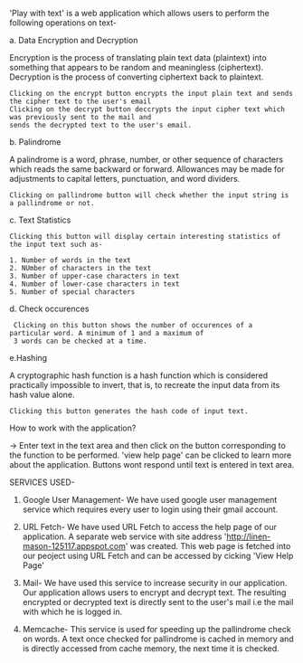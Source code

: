 'Play with text' is a web application which allows users to perform the following operations on text-

a. Data Encryption and Decryption

Encryption is the process of translating plain text data (plaintext) into something that appears to be random and meaningless (ciphertext). Decryption is the process of converting ciphertext back to plaintext. 

    Clicking on the encrypt button encrypts the input plain text and sends the cipher text to the user's email
    Clicking on the decrypt button deccrypts the input cipher text which was previously sent to the mail and 
    sends the decrypted text to the user's email.

b. Palindrome

A palindrome is a word, phrase, number, or other sequence of characters which reads the same backward or forward.
Allowances may be made for adjustments to capital letters, punctuation, and word dividers.

    Clicking on pallindrome button will check whether the input string is a pallindrome or not.

c. Text Statistics

    Clicking this button will display certain interesting statistics of the input text such as-

    1. Number of words in the text
    2. NUmber of characters in the text
    3. Number of upper-case characters in text
    4. Number of lower-case characters in text
    5. Number of special characters 

d. Check occurences

     Clicking on this button shows the number of occurences of a particular word. A minimum of 1 and a maximum of
     3 words can be checked at a time.

e.Hashing

A cryptographic hash function is a hash function which is considered practically impossible to invert, that is, to recreate the input data from its hash value alone.

    Clicking this button generates the hash code of input text.
    
How to work with the application?

-> Enter text in the text area and then click on the button corresponding to the function to be performed. 'view help page' can be clicked to learn more about the application. Buttons wont respond until text is entered in text area.
    
SERVICES USED-

1. Google User Management- We have used google user management service which requires every user to login using their gmail account. 

2. URL Fetch- We have used URL Fetch to access the help page of our application. A separate web service with site address 'http://linen-mason-125117.appspot.com' was created. This web page is fetched into our peoject using URL Fetch and can be accessed by cicking 'View Help Page'

3. Mail- We have used this service to increase security in our application. Our application allows users to encrypt and decrypt text. The resulting encrypted or decrypted text is directly sent to the user's mail i.e the mail with which he is logged in.

4. Memcache- This service is used for speeding up the pallindrome check on words. A text once checked for pallindrome is cached in memory and is directly accessed from cache memory, the next time it is checked.
 
